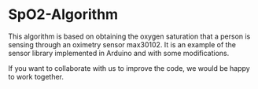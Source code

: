 # SpO2-Algorithm

This algorithm is based on obtaining the oxygen saturation that a person is sensing through an oximetry sensor max30102. 
It is an example of the sensor library implemented in Arduino and with some modifications.

If you want to collaborate with us to improve the code, we would be happy to work together.
